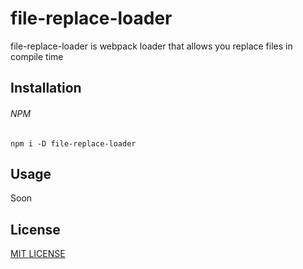 # file-replace-loader

file-replace-loader is webpack loader that allows you replace files in compile time

## Installation

###### NPM
`npm i -D file-replace-loader`

## Usage
Soon

## License
[MIT LICENSE](https://github.com/vyushin/file-replace-loader/blob/master/LICENSE)
